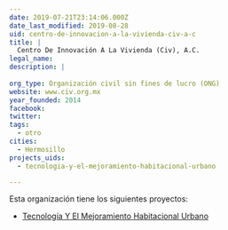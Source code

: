 ```yaml
---
date: 2019-07-21T23:14:06.000Z
date_last_modified: 2019-08-28
uid: centro-de-innovacion-a-la-vivienda-civ-a-c
title: |
  Centro De Innovación A La Vivienda (Civ), A.C.
legal_name: 
description: |
  
org_type: Organización civil sin fines de lucro (ONG)
website: www.civ.org.mx
year_founded: 2014
facebook: 
twitter: 
tags:
  - otro
cities: 
  - Hermosillo
projects_uids:
  - tecnologia-y-el-mejoramiento-habitacional-urbano

---
```


Esta organización tiene los siguientes proyectos:

- [Tecnología Y El Mejoramiento Habitacional Urbano](/proyectos/tecnologia-y-el-mejoramiento-habitacional-urbano)
